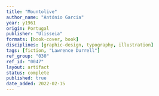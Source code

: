 ```yaml
---
title: "Mountolive"
author_name: "António Garcia"
year: y1961
origin: Portugal
publisher: "Ulisseia"
formats: [book-cover, book]
disciplines: [graphic-design, typography, illustration]
tags: [fiction, "Lawrence Durrell"]
ref_group: "030"
ref_id: "0047"
layout: artifact
status: complete
published: true
date_added: 2022-02-15
---
```

